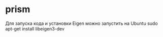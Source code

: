 # prism

Для запуска кода и установки Eigen можно запустить на Ubuntu
sudo apt-get install libeigen3-dev

